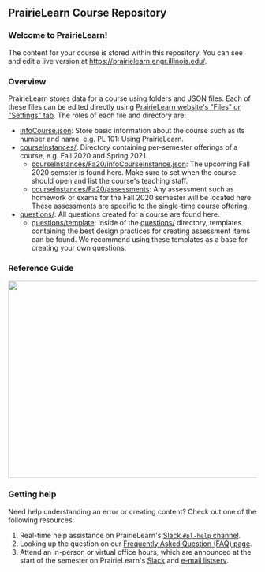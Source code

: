 ## PrairieLearn Course Repository

### Welcome to PrairieLearn! 

The content for your course is stored within this repository.
You can see and edit a live version at <https://prairielearn.engr.illinois.edu/>.

### Overview

PrairieLearn stores data for a course using folders and JSON files. 
Each of these files can be edited directly using [PrairieLearn website's "Files" or "Settings" tab](https://prairielearn.engr.illinois.edu/). 
The roles of each file and directory are:

- [infoCourse.json](infoCourse.json): Store basic information about the course such as its number and name, e.g. PL 101: Using PrairieLearn.
- [courseInstances/](courseInstances/): Directory containing per-semester offerings of a course, e.g. Fall 2020 and Spring 2021.
   - [courseInstances/Fa20/infoCourseInstance.json](courseInstances/Fa20/infoCourseInstance.json): The upcoming Fall 2020 semster is found here. Make sure to set when the course should open and list the course's teaching staff.
   - [courseInstances/Fa20/assessments](courseInstances/Fa20/assessments): Any assessment such as homework or exams for the Fall 2020 semester will be located here. These assessments are specific to the single-time course offering.
- [questions/](questions/): All questions created for a course are found here. 
   - [questions/template](questions/template): Inside of the [questions/](questions/) directory, templates containing the best design practices for creating assessment items can be found. We recommend using these templates as a base for creating your own questions.

### Reference Guide

<a href="https://coatless.github.io/pl-cheatsheets/pdfs/prairielearn-authoring-cheatsheet.pdf"><img src="https://coatless.github.io/pl-cheatsheets/pngs/pl-authoring-cheatsheet-overview.png" width="650" height="400"/></a>  

### Getting help

Need help understanding an error or creating content? Check out one of the following resources:

1. Real-time help assistance on PrairieLearn's [Slack `#pl-help` channel](https://prairielearn.slack.com).
1. Looking up the question on our [Frequently Asked Question (FAQ) page](https://prairielearn.readthedocs.io/en/latest/faq/).
1. Attend an in-person or virtual office hours, which are announced at the start of the
   semester on PrairieLearn's [Slack](https://prairielearn.slack.com) and [e-mail listserv](https://lists.illinois.edu/lists/info/prairielearn-announce).

